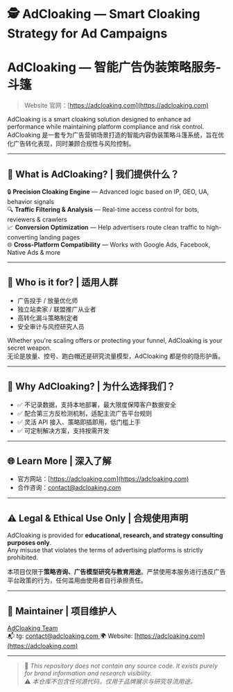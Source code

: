 # 🕵️ AdCloaking — Smart Cloaking Strategy for Ad Campaigns  
# AdCloaking — 智能广告伪装策略服务-斗篷

> Website 官网：[https://adcloaking.com](https://adcloaking.com)

AdCloaking is a smart cloaking solution designed to enhance ad performance while maintaining platform compliance and risk control.  
AdCloaking 是一套专为广告营销场景打造的智能内容伪装策略斗篷系统，旨在优化广告转化表现，同时兼顾合规性与风险控制。

---

## 🚀 What is AdCloaking? | 我们提供什么？

🔒 **Precision Cloaking Engine** — Advanced logic based on IP, GEO, UA, behavior signals  
🔍 **Traffic Filtering & Analysis** — Real-time access control for bots, reviewers & crawlers  
📈 **Conversion Optimization** — Help advertisers route clean traffic to high-converting landing pages  
🌐 **Cross-Platform Compatibility** — Works with Google Ads, Facebook, Native Ads & more

---

## 🧠 Who is it for? | 适用人群

- 广告投手 / 放量优化师  
- 独立站卖家 / 联盟推广从业者  
- 高转化漏斗策略制定者  
- 安全审计与风控研究人员  

Whether you're scaling offers or protecting your funnel, AdCloaking is your secret weapon.  
无论是放量、控号、跑白帽还是研究流量模型，AdCloaking 都是你的隐形护盾。

---

## 📍 Why AdCloaking? | 为什么选择我们？

- ✅ 不记录数据，支持本地部署，最大限度保障客户数据安全  
- ✅ 配合第三方反检测机制，适配主流广告平台规则  
- ✅ 灵活 API 接入、策略即插即用，低门槛上手  
- ✅ 可定制解决方案，支持按需开发

---

## 🌐 Learn More | 深入了解

- 官方网站：[https://adcloaking.com](https://adcloaking.com)
- 合作咨询：contact@adcloaking.com

---

## ⚠️ Legal & Ethical Use Only | 合规使用声明

AdCloaking is provided for **educational, research, and strategy consulting purposes only**.  
Any misuse that violates the terms of advertising platforms is strictly prohibited.

本项目仅限于**策略咨询、广告模型研究与教育用途**。严禁使用本服务进行违反广告平台政策的行为，任何滥用由使用者自行承担责任。

---

## 👤 Maintainer | 项目维护人

[AdCloaking Team](https://github.com/yourname)  
📬 tg: [contact@adcloaking.com  ](https://t.me/AdCloaking)
🌍 Website: [https://adcloaking.com](https://adcloaking.com)

---

> 🚧 *This repository does not contain any source code. It exists purely for brand information and research visibility.*  
> ⚠️ *本仓库不包含任何源代码，仅用于品牌展示与研究导流用途。*
